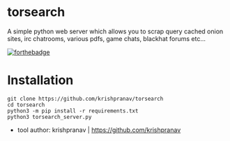 # torsearch
A simple python web server which allows you to scrap query cached onion sites, irc chatrooms, various pdfs, game chats, blackhat forums etc... 

[![forthebadge](https://forthebadge.com/images/badges/made-with-python.svg)](https://forthebadge.com)

# Installation
```
git clone https://github.com/krishpranav/torsearch
cd torsearch
python3 -m pip install -r requirements.txt
python3 torsearch_server.py
```

- tool author: krishpranav | https://github.com/krishpranav
